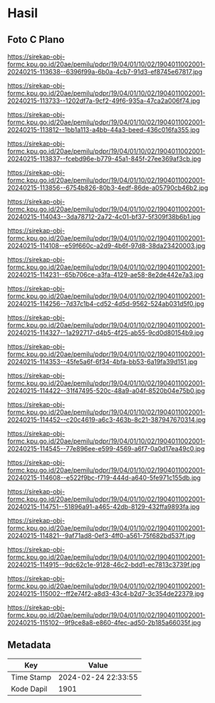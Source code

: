 # Hasil

## Foto C Plano

https://sirekap-obj-formc.kpu.go.id/20ae/pemilu/pdpr/19/04/01/10/02/1904011002001-20240215-113638--6396f99a-6b0a-4cb7-91d3-ef8745e67817.jpg

https://sirekap-obj-formc.kpu.go.id/20ae/pemilu/pdpr/19/04/01/10/02/1904011002001-20240215-113733--1202df7a-9cf2-49f6-935a-47ca2a006f74.jpg

https://sirekap-obj-formc.kpu.go.id/20ae/pemilu/pdpr/19/04/01/10/02/1904011002001-20240215-113812--1bb1a113-a4bb-44a3-beed-436c016fa355.jpg

https://sirekap-obj-formc.kpu.go.id/20ae/pemilu/pdpr/19/04/01/10/02/1904011002001-20240215-113837--fcebd96e-b779-45a1-845f-27ee369af3cb.jpg

https://sirekap-obj-formc.kpu.go.id/20ae/pemilu/pdpr/19/04/01/10/02/1904011002001-20240215-113856--6754b826-80b3-4edf-86de-a05790cb46b2.jpg

https://sirekap-obj-formc.kpu.go.id/20ae/pemilu/pdpr/19/04/01/10/02/1904011002001-20240215-114043--3da78712-2a72-4c01-bf37-5f309f38b6b1.jpg

https://sirekap-obj-formc.kpu.go.id/20ae/pemilu/pdpr/19/04/01/10/02/1904011002001-20240215-114108--e59f660c-a2d9-4b6f-97d8-38da23420003.jpg

https://sirekap-obj-formc.kpu.go.id/20ae/pemilu/pdpr/19/04/01/10/02/1904011002001-20240215-114231--65b706ce-a3fa-4129-ae58-8e2de442e7a3.jpg

https://sirekap-obj-formc.kpu.go.id/20ae/pemilu/pdpr/19/04/01/10/02/1904011002001-20240215-114256--7d37c1b4-cd52-4d5d-9562-524ab031d5f0.jpg

https://sirekap-obj-formc.kpu.go.id/20ae/pemilu/pdpr/19/04/01/10/02/1904011002001-20240215-114327--1a292717-d4b5-4f25-ab55-9cd0d80154b9.jpg

https://sirekap-obj-formc.kpu.go.id/20ae/pemilu/pdpr/19/04/01/10/02/1904011002001-20240215-114353--45fe5a6f-6f34-4bfa-bb53-6a19fa39d151.jpg

https://sirekap-obj-formc.kpu.go.id/20ae/pemilu/pdpr/19/04/01/10/02/1904011002001-20240215-114422--31f47495-520c-48a9-a04f-8520b04e75b0.jpg

https://sirekap-obj-formc.kpu.go.id/20ae/pemilu/pdpr/19/04/01/10/02/1904011002001-20240215-114452--c20c4619-a6c3-463b-8c21-387947670314.jpg

https://sirekap-obj-formc.kpu.go.id/20ae/pemilu/pdpr/19/04/01/10/02/1904011002001-20240215-114545--77e896ee-e599-4569-a6f7-0a0d17ea49c0.jpg

https://sirekap-obj-formc.kpu.go.id/20ae/pemilu/pdpr/19/04/01/10/02/1904011002001-20240215-114608--e522f9bc-f719-444d-a640-5fe971c155db.jpg

https://sirekap-obj-formc.kpu.go.id/20ae/pemilu/pdpr/19/04/01/10/02/1904011002001-20240215-114751--51896a91-a465-42db-8129-432ffa9893fa.jpg

https://sirekap-obj-formc.kpu.go.id/20ae/pemilu/pdpr/19/04/01/10/02/1904011002001-20240215-114821--9af71ad8-0ef3-4ff0-a561-75f682bd537f.jpg

https://sirekap-obj-formc.kpu.go.id/20ae/pemilu/pdpr/19/04/01/10/02/1904011002001-20240215-114915--9dc62c1e-9128-46c2-bdd1-ec7813c3739f.jpg

https://sirekap-obj-formc.kpu.go.id/20ae/pemilu/pdpr/19/04/01/10/02/1904011002001-20240215-115002--ff2e74f2-a8d3-43c4-b2d7-3c354de22379.jpg

https://sirekap-obj-formc.kpu.go.id/20ae/pemilu/pdpr/19/04/01/10/02/1904011002001-20240215-115102--9f9ce8a8-e860-4fec-ad50-2b185a66035f.jpg


## Metadata

| Key        | Value               |
| ---------- | ------------------- |
| Time Stamp | 2024-02-24 22:33:55 |
| Kode Dapil | 1901                |



